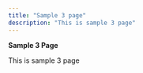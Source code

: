 ```yaml
---
title: "Sample 3 page"
description: "This is sample 3 page"
---
```

**Sample 3 Page**

This is sample 3 page

